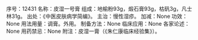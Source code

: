 序号：12431
名称：皮湿一号膏
组成：地榆粉93g，煅石膏93g，枯矾3g，凡士林31g。
出处：《中医皮肤病学简编》。
主治：慢性湿疹。
加减：None
功效：None
用法用量：调膏。外用。
制备方法：None
临床应用：None
各家论述：None
用药禁忌：None
附注：皮湿一膏（《朱仁康临床经验集》）。

